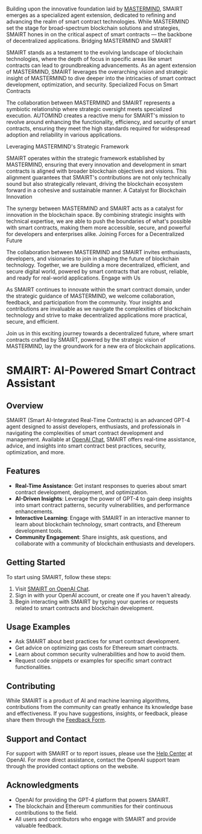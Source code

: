 Building upon the innovative foundation laid by <a href="https://github.com/mastermindml">MASTERMIND</a>, SMAIRT emerges as a specialized agent extension, dedicated to refining and advancing the realm of smart contract technologies. While MASTERMIND set the stage for broad-spectrum blockchain solutions and strategies, SMAIRT hones in on the critical aspect of smart contracts — the backbone of decentralized applications.
Bridging MASTERMIND and SMAIRT

SMAIRT stands as a testament to the evolving landscape of blockchain technologies, where the depth of focus in specific areas like smart contracts can lead to groundbreaking advancements. As an agent extension of MASTERMIND, SMAIRT leverages the overarching vision and strategic insight of MASTERMIND to dive deeper into the intricacies of smart contract development, optimization, and security.
Specialized Focus on Smart Contracts

The collaboration between MASTERMIND and SMAIRT represents a symbiotic relationship where strategic oversight meets specialized execution. AUTOMIND creates a reactive menu for SMAIRT's mission to revolve around enhancing the functionality, efficiency, and security of smart contracts, ensuring they meet the high standards required for widespread adoption and reliability in various applications.

Leveraging MASTERMIND's Strategic Framework

SMAIRT operates within the strategic framework established by MASTERMIND, ensuring that every innovation and development in smart contracts is aligned with broader blockchain objectives and visions. This alignment guarantees that SMAIRT's contributions are not only technically sound but also strategically relevant, driving the blockchain ecosystem forward in a cohesive and sustainable manner.
A Catalyst for Blockchain Innovation

The synergy between MASTERMIND and SMAIRT acts as a catalyst for innovation in the blockchain space. By combining strategic insights with technical expertise, we are able to push the boundaries of what's possible with smart contracts, making them more accessible, secure, and powerful for developers and enterprises alike.
Joining Forces for a Decentralized Future

The collaboration between MASTERMIND and SMAIRT invites enthusiasts, developers, and visionaries to join in shaping the future of blockchain technology. Together, we are building a more decentralized, efficient, and secure digital world, powered by smart contracts that are robust, reliable, and ready for real-world applications.
Engage with Us

As SMAIRT continues to innovate within the smart contract domain, under the strategic guidance of MASTERMIND, we welcome collaboration, feedback, and participation from the community. Your insights and contributions are invaluable as we navigate the complexities of blockchain technology and strive to make decentralized applications more practical, secure, and efficient.

Join us in this exciting journey towards a decentralized future, where smart contracts crafted by SMAIRT, powered by the strategic vision of MASTERMIND, lay the groundwork for a new era of blockchain applications.

# SMAIRT: AI-Powered Smart Contract Assistant

## Overview

SMAIRT (Smart AI-Integrated Real-Time Contracts) is an advanced GPT-4 agent designed to assist developers, enthusiasts, and professionals in navigating the complexities of smart contract development and management. Available at [OpenAI Chat](https://chat.openai.com/g/g-u4IfR8OVL-smairt), SMAIRT offers real-time assistance, advice, and insights into smart contract best practices, security, optimization, and more.

## Features

- **Real-Time Assistance**: Get instant responses to queries about smart contract development, deployment, and optimization.
- **AI-Driven Insights**: Leverage the power of GPT-4 to gain deep insights into smart contract patterns, security vulnerabilities, and performance enhancements.
- **Interactive Learning**: Engage with SMAIRT in an interactive manner to learn about blockchain technology, smart contracts, and Ethereum development tools.
- **Community Engagement**: Share insights, ask questions, and collaborate with a community of blockchain enthusiasts and developers.

## Getting Started

To start using SMAIRT, follow these steps:

1. Visit [SMAIRT on OpenAI Chat](https://chat.openai.com/g/g-u4IfR8OVL-smairt).
2. Sign in with your OpenAI account, or create one if you haven't already.
3. Begin interacting with SMAIRT by typing your queries or requests related to smart contracts and blockchain development.

## Usage Examples

- Ask SMAIRT about best practices for smart contract development.
- Get advice on optimizing gas costs for Ethereum smart contracts.
- Learn about common security vulnerabilities and how to avoid them.
- Request code snippets or examples for specific smart contract functionalities.

## Contributing

While SMAIRT is a product of AI and machine learning algorithms, contributions from the community can greatly enhance its knowledge base and effectiveness. If you have suggestions, insights, or feedback, please share them through the [Feedback Form](https://chat.openai.com/feedback).

## Support and Contact

For support with SMAIRT or to report issues, please use the [Help Center](https://help.openai.com/) at OpenAI. For more direct assistance, contact the OpenAI support team through the provided contact options on the website.

## Acknowledgments

- OpenAI for providing the GPT-4 platform that powers SMAIRT.
- The blockchain and Ethereum communities for their continuous contributions to the field.
- All users and contributors who engage with SMAIRT and provide valuable feedback.

